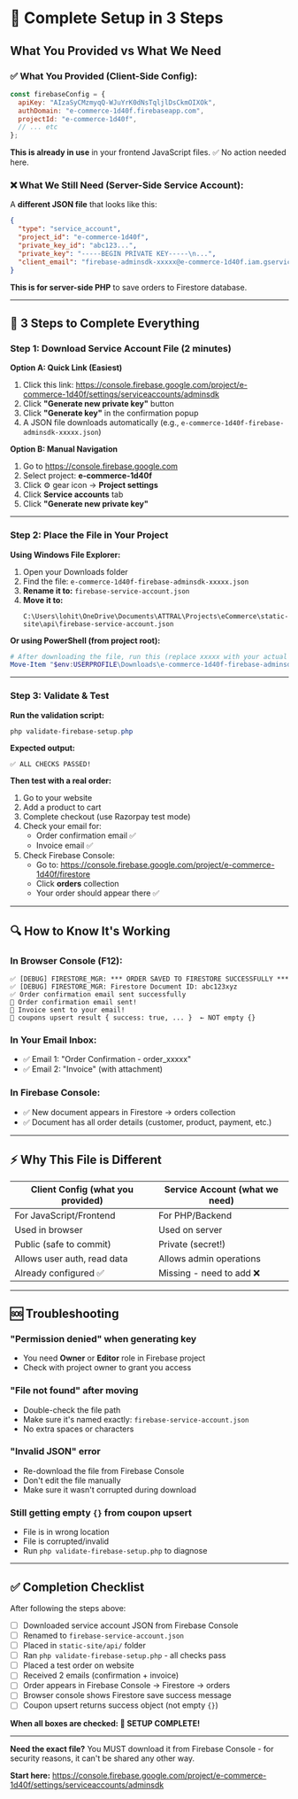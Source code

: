 # 🚀 Complete Setup in 3 Steps

## What You Provided vs What We Need

### ✅ What You Provided (Client-Side Config):
```javascript
const firebaseConfig = {
  apiKey: "AIzaSyCMzmyqQ-WJuYrK0dNsTqljlDsCkmOIXOk",
  authDomain: "e-commerce-1d40f.firebaseapp.com",
  projectId: "e-commerce-1d40f",
  // ... etc
};
```
**This is already in use** in your frontend JavaScript files. ✅ No action needed here.

### ❌ What We Still Need (Server-Side Service Account):
A **different JSON file** that looks like this:
```json
{
  "type": "service_account",
  "project_id": "e-commerce-1d40f",
  "private_key_id": "abc123...",
  "private_key": "-----BEGIN PRIVATE KEY-----\n...",
  "client_email": "firebase-adminsdk-xxxxx@e-commerce-1d40f.iam.gserviceaccount.com"
}
```
**This is for server-side PHP** to save orders to Firestore database.

---

## 🎯 3 Steps to Complete Everything

### Step 1: Download Service Account File (2 minutes)

**Option A: Quick Link (Easiest)**
1. Click this link: https://console.firebase.google.com/project/e-commerce-1d40f/settings/serviceaccounts/adminsdk
2. Click **"Generate new private key"** button
3. Click **"Generate key"** in the confirmation popup
4. A JSON file downloads automatically (e.g., `e-commerce-1d40f-firebase-adminsdk-xxxxx.json`)

**Option B: Manual Navigation**
1. Go to https://console.firebase.google.com
2. Select project: **e-commerce-1d40f**
3. Click ⚙️ gear icon → **Project settings**
4. Click **Service accounts** tab
5. Click **"Generate new private key"**

---

### Step 2: Place the File in Your Project

**Using Windows File Explorer:**
1. Open your Downloads folder
2. Find the file: `e-commerce-1d40f-firebase-adminsdk-xxxxx.json`
3. **Rename it to:** `firebase-service-account.json`
4. **Move it to:**
   ```
   C:\Users\lohit\OneDrive\Documents\ATTRAL\Projects\eCommerce\static-site\api\firebase-service-account.json
   ```

**Or using PowerShell (from project root):**
```powershell
# After downloading the file, run this (replace xxxxx with your actual filename):
Move-Item "$env:USERPROFILE\Downloads\e-commerce-1d40f-firebase-adminsdk-xxxxx.json" "static-site\api\firebase-service-account.json"
```

---

### Step 3: Validate & Test

**Run the validation script:**
```powershell
php validate-firebase-setup.php
```

**Expected output:**
```
✅ ALL CHECKS PASSED!
```

**Then test with a real order:**
1. Go to your website
2. Add a product to cart  
3. Complete checkout (use Razorpay test mode)
4. Check your email for:
   - Order confirmation email ✅
   - Invoice email ✅
5. Check Firebase Console:
   - Go to: https://console.firebase.google.com/project/e-commerce-1d40f/firestore
   - Click **orders** collection
   - Your order should appear there ✅

---

## 🔍 How to Know It's Working

### In Browser Console (F12):
```
✅ [DEBUG] FIRESTORE_MGR: *** ORDER SAVED TO FIRESTORE SUCCESSFULLY ***
✅ [DEBUG] FIRESTORE_MGR: Firestore Document ID: abc123xyz
✅ Order confirmation email sent successfully
📧 Order confirmation email sent!
📄 Invoice sent to your email!
🔗 coupons upsert result { success: true, ... }  ← NOT empty {}
```

### In Your Email Inbox:
- ✅ Email 1: "Order Confirmation - order_xxxxx"
- ✅ Email 2: "Invoice" (with attachment)

### In Firebase Console:
- ✅ New document appears in Firestore → orders collection
- ✅ Document has all order details (customer, product, payment, etc.)

---

## ⚡ Why This File is Different

| Client Config (what you provided) | Service Account (what we need) |
|-----------------------------------|--------------------------------|
| For JavaScript/Frontend | For PHP/Backend |
| Used in browser | Used on server |
| Public (safe to commit) | Private (secret!) |
| Allows user auth, read data | Allows admin operations |
| Already configured ✅ | Missing - need to add ❌ |

---

## 🆘 Troubleshooting

### "Permission denied" when generating key
- You need **Owner** or **Editor** role in Firebase project
- Check with project owner to grant you access

### "File not found" after moving
- Double-check the file path
- Make sure it's named exactly: `firebase-service-account.json`
- No extra spaces or characters

### "Invalid JSON" error
- Re-download the file from Firebase Console
- Don't edit the file manually
- Make sure it wasn't corrupted during download

### Still getting empty `{}` from coupon upsert
- File is in wrong location
- File is corrupted/invalid
- Run `php validate-firebase-setup.php` to diagnose

---

## ✅ Completion Checklist

After following the steps above:

- [ ] Downloaded service account JSON from Firebase Console
- [ ] Renamed to `firebase-service-account.json`
- [ ] Placed in `static-site/api/` folder
- [ ] Ran `php validate-firebase-setup.php` - all checks pass
- [ ] Placed a test order on website
- [ ] Received 2 emails (confirmation + invoice)
- [ ] Order appears in Firebase Console → Firestore → orders
- [ ] Browser console shows Firestore save success message
- [ ] Coupon upsert returns success object (not empty `{}`)

**When all boxes are checked: 🎉 SETUP COMPLETE!**

---

**Need the exact file?** You MUST download it from Firebase Console - for security reasons, it can't be shared any other way.

**Start here:** https://console.firebase.google.com/project/e-commerce-1d40f/settings/serviceaccounts/adminsdk

